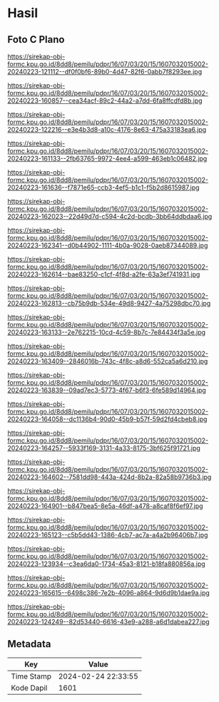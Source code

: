 # Hasil

## Foto C Plano

https://sirekap-obj-formc.kpu.go.id/8dd8/pemilu/pdpr/16/07/03/20/15/1607032015002-20240223-121112--df0f0bf6-89b0-4d47-82f6-0abb7f8293ee.jpg

https://sirekap-obj-formc.kpu.go.id/8dd8/pemilu/pdpr/16/07/03/20/15/1607032015002-20240223-160857--cea34acf-89c2-44a2-a7dd-6fa8ffcdfd8b.jpg

https://sirekap-obj-formc.kpu.go.id/8dd8/pemilu/pdpr/16/07/03/20/15/1607032015002-20240223-122216--e3e4b3d8-a10c-4176-8e63-475a33183ea6.jpg

https://sirekap-obj-formc.kpu.go.id/8dd8/pemilu/pdpr/16/07/03/20/15/1607032015002-20240223-161133--2fb63765-9972-4ee4-a599-463eb1c06482.jpg

https://sirekap-obj-formc.kpu.go.id/8dd8/pemilu/pdpr/16/07/03/20/15/1607032015002-20240223-161636--f7871e65-ccb3-4ef5-b1c1-f5b2d8615987.jpg

https://sirekap-obj-formc.kpu.go.id/8dd8/pemilu/pdpr/16/07/03/20/15/1607032015002-20240223-162023--22d49d7d-c594-4c2d-bcdb-3bb64ddbdaa6.jpg

https://sirekap-obj-formc.kpu.go.id/8dd8/pemilu/pdpr/16/07/03/20/15/1607032015002-20240223-162341--d0b44902-1111-4b0a-9028-0aeb87344089.jpg

https://sirekap-obj-formc.kpu.go.id/8dd8/pemilu/pdpr/16/07/03/20/15/1607032015002-20240223-162614--bae83250-c1cf-4f8d-a2fe-63a3ef741931.jpg

https://sirekap-obj-formc.kpu.go.id/8dd8/pemilu/pdpr/16/07/03/20/15/1607032015002-20240223-162813--cb75b9db-534e-49d8-9427-4a75298dbc70.jpg

https://sirekap-obj-formc.kpu.go.id/8dd8/pemilu/pdpr/16/07/03/20/15/1607032015002-20240223-163133--2e762215-10cd-4c59-8b7c-7e84434f3a5e.jpg

https://sirekap-obj-formc.kpu.go.id/8dd8/pemilu/pdpr/16/07/03/20/15/1607032015002-20240223-163409--2846016b-743c-4f8c-a8d6-552ca5a6d210.jpg

https://sirekap-obj-formc.kpu.go.id/8dd8/pemilu/pdpr/16/07/03/20/15/1607032015002-20240223-163839--09ad7ec3-5773-4f67-b6f3-6fe589d14964.jpg

https://sirekap-obj-formc.kpu.go.id/8dd8/pemilu/pdpr/16/07/03/20/15/1607032015002-20240223-164058--dc1136b4-90d0-45b9-b57f-59d2fd4cbeb8.jpg

https://sirekap-obj-formc.kpu.go.id/8dd8/pemilu/pdpr/16/07/03/20/15/1607032015002-20240223-164257--5933f169-3131-4a33-8175-3bf625f91721.jpg

https://sirekap-obj-formc.kpu.go.id/8dd8/pemilu/pdpr/16/07/03/20/15/1607032015002-20240223-164602--7581dd98-443a-424d-8b2a-82a58b9736b3.jpg

https://sirekap-obj-formc.kpu.go.id/8dd8/pemilu/pdpr/16/07/03/20/15/1607032015002-20240223-164901--b847bea5-8e5a-46df-a478-a8caf8f6ef97.jpg

https://sirekap-obj-formc.kpu.go.id/8dd8/pemilu/pdpr/16/07/03/20/15/1607032015002-20240223-165123--c5b5dd43-1386-4cb7-ac7a-a4a2b96406b7.jpg

https://sirekap-obj-formc.kpu.go.id/8dd8/pemilu/pdpr/16/07/03/20/15/1607032015002-20240223-123934--c3ea6da0-1734-45a3-8121-b18fa880856a.jpg

https://sirekap-obj-formc.kpu.go.id/8dd8/pemilu/pdpr/16/07/03/20/15/1607032015002-20240223-165615--6498c386-7e2b-4096-a864-9d6d9b1dae9a.jpg

https://sirekap-obj-formc.kpu.go.id/8dd8/pemilu/pdpr/16/07/03/20/15/1607032015002-20240223-124249--82d53440-6616-43e9-a288-a6d1dabea227.jpg


## Metadata

| Key        | Value               |
| ---------- | ------------------- |
| Time Stamp | 2024-02-24 22:33:55 |
| Kode Dapil | 1601                |



